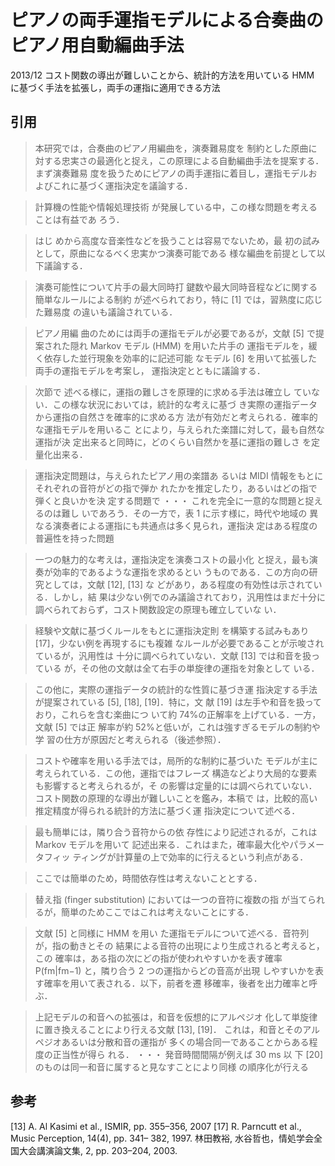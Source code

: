 # ピアノの両手運指モデルによる合奏曲のピアノ用自動編曲手法

2013/12
コスト関数の導出が難しいことから、統計的方法を用いている
HMM に基づく手法を拡張し，両手の運指に適用できる方法

## 引用

> 本研究では，合奏曲のピアノ用編曲を，演奏難易度を
制約とした原曲に対する忠実さの最適化と捉え，この原理による自動編曲手法を提案する．まず演奏難易
度を扱うためにピアノの両手運指に着目し，運指モデルおよびこれに基づく運指決定を議論する．

> 計算機の性能や情報処理技術
が発展している中，この様な問題を考えることは有益であ
ろう．

> はじ
めから高度な音楽性などを扱うことは容易でないため，最
初の試みとして，原曲になるべく忠実かつ演奏可能である
様な編曲を前提として以下議論する．

> 演奏可能性について片手の最大同時打
鍵数や最大同時音程などに関する簡単なルールによる制約
が述べられており，特に [1] では，習熟度に応じた難易度
の違いも議論されている．

> ピアノ用編
曲のためには両手の運指モデルが必要であるが，文献 [5]
で提案された隠れ Markov モデル (HMM) を用いた片手の
運指モデルを，緩く依存した並行現象を効率的に記述可能
なモデル [6] を用いて拡張した両手の運指モデルを考案し，
運指決定とともに議論する．

> 次節で
述べる様に，運指の難しさを原理的に求める手法は確立し
ていない．この様な状況においては，統計的な考えに基づ
き実際の運指データから運指の自然さを確率的に求める方
法が有効だと考えられる．確率的な運指モデルを用いるこ
とにより，与えられた楽譜に対して，最も自然な運指が決
定出来ると同時に，どのくらい自然かを基に運指の難しさ
を定量化出来る．

> 運指決定問題は，与えられたピアノ用の楽譜あ
るいは MIDI 情報をもとにそれぞれの音符がどの指で弾か
れたかを推定したり，あるいはどの指で弾くと良いかを決
定する問題で
・・・
これを完全に一意的な問題と捉えるのは難し
いであろう．その一方で，表 1 に示す様に，時代や地域の
異なる演奏者による運指にも共通点は多く見られ，運指決
定はある程度の普遍性を持った問題

> 一つの魅力的な考えは，運指決定を演奏コストの最小化
と捉え，最も演奏が効率的であるような運指を求めるとい
うものである．この方向の研究としては，文献 [12], [13] な
どがあり，ある程度の有効性は示されている．しかし，結
果は少ない例でのみ議論されており，汎用性はまだ十分に
調べられておらず，コスト関数設定の原理も確立していな
い．

> 経験や文献に基づくルールをもとに運指決定則
を構築する試みもあり [17]，少ない例を再現するにも複雑
なルールが必要であることが示唆されているが，汎用性は
十分に調べられていない．文献 [13] では和音を扱っている
が，その他の文献は全て右手の単旋律の運指を対象として
いる．

> この他に，実際の運指データの統計的な性質に基づき運
指決定する手法が提案されている [5], [18], [19]．特に，文
献 [19] は左手や和音を扱っており，これらを含む楽曲につ
いて約 74%の正解率を上げている．一方，文献 [5] では正
解率が約 52%と低いが，これは強すぎるモデルの制約や学
習の仕方が原因だと考えられる（後述参照）．

> コストや確率を用いる手法では，局所的な制約に基づいた
モデルが主に考えられている．この他，運指ではフレーズ
構造などより大局的な要素も影響すると考えられるが，そ
の影響は定量的には調べられていない．
コスト関数の原理的な導出が難しいことを鑑み，本稿で
は，比較的高い推定精度が得られる統計的方法に基づく運
指決定について述べる．

> 最も簡単には，隣り合う音符からの依
存性により記述されるが，これは Markov モデルを用いて
記述出来る．これはまた，確率最大化やパラメータフィッ
ティングが計算量の上で効率的に行えるという利点がある．

> ここでは簡単のため，時間依存性は考えないこととする．

> 替え指 (finger substitution) においては一つの音符に複数の指
が当てられるが，簡単のためここではこれは考えないことにする．

> 文献 [5] と同様に HMM を用い
た運指モデルについて述べる．音符列が，指の動きとその
結果による音符の出現により生成されると考えると，この
確率は，ある指の次にどの指が使われやすいかを表す確率
P(fm|fm−1) と，隣り合う 2 つの運指からどの音高が出現
しやすいかを表す確率を用いて表される．以下，前者を遷
移確率，後者を出力確率と呼ぶ．

> 上記モデルの和音への拡張は，和音を仮想的にアルペジオ
化して単旋律に置き換えることにより行える文献 [13], [19]．
これは，和音とそのアルペジオあるいは分散和音の運指が
多くの場合同一であることからある程度の正当性が得ら
れる．
・・・
発音時間間隔が例えば 30 ms 以
下 [20] のものは同一和音に属すると見なすことにより同様
の順序化が行える

## 参考

[13] A. Al Kasimi et al., ISMIR, pp. 355–356, 2007
[17] R. Parncutt et al., Music Perception, 14(4), pp. 341–
382, 1997.
林田教裕, 水谷哲也，情処学会全国大会講演論文集, 2,
pp. 203–204, 2003.